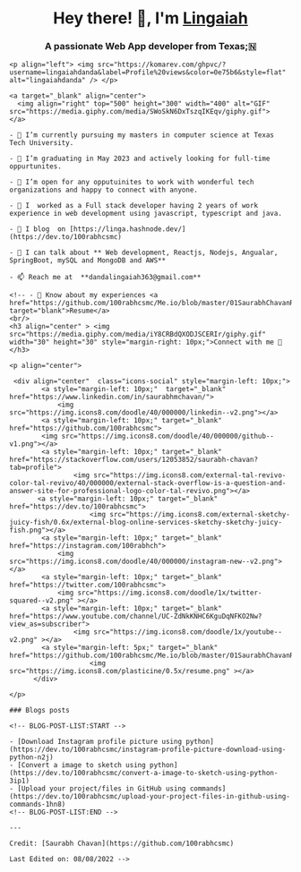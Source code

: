 <h1 align="center">Hey there! 👋, I'm <a href="https://lingaiahdanda.github.io/portifolio/#/" target="blank">
    Lingaiah</a></h1>
    <h3 align="center">A passionate Web App developer from Texas;&#127475</h3>
    
    <p align="left"> <img src="https://komarev.com/ghpvc/?username=lingaiahdanda&label=Profile%20views&color=0e75b6&style=flat" alt="lingaiahdanda" /> </p>
        
    <a target="_blank" align="center">
      <img align="right" top="500" height="300" width="400" alt="GIF" src="https://media.giphy.com/media/SWoSkN6DxTszqIKEqv/giphy.gif">
    </a>
    
    - 🔭 I’m currently pursuing my masters in computer science at Texas Tech University.
    
    - 🌱 I’m graduating in May 2023 and actively looking for full-time oppurtunites.
    
    - 🤝 I’m open for any opputuinites to work with wonderful tech organizations and happy to connect with anyone.
    
    - 🌱 I  worked as a Full stack developer having 2 years of work experience in web development using javascript, typescript and java.
    
    - 📝 I blog  on [https://linga.hashnode.dev/](https://dev.to/100rabhcsmc)
    
    - 💬 I can talk about ** Web development, Reactjs, Nodejs, Angualar, SpringBoot, mySQL and MongoDB and AWS**
    
    - 📫 Reach me at  **dandalingaiah363@gmail.com**
    
    <!-- - 📄 Know about my experiences <a href="https://github.com/100rabhcsmc/Me.io/blob/master/01SaurabhChavanReactNativeResume.pdf" target="blank">Resume</a>
    <br/>
    <h3 align="center" > <img src="https://media.giphy.com/media/iY8CRBdQXODJSCERIr/giphy.gif" width="30" height="30" style="margin-right: 10px;">Connect with me 🤝 </h3>
    
    <p align="center">
    
     <div align="center"  class="icons-social" style="margin-left: 10px;">
            <a style="margin-left: 10px;"  target="_blank" href="https://www.linkedin.com/in/saurabhmchavan/">
                <img src="https://img.icons8.com/doodle/40/000000/linkedin--v2.png"></a>
            <a style="margin-left: 10px;" target="_blank" href="https://github.com/100rabhcsmc">
            <img src="https://img.icons8.com/doodle/40/000000/github--v1.png"></a>
            <a style="margin-left: 10px;" target="_blank" href="https://stackoverflow.com/users/12053852/saurabh-chavan?tab=profile">
                    <img src="https://img.icons8.com/external-tal-revivo-color-tal-revivo/40/000000/external-stack-overflow-is-a-question-and-answer-site-for-professional-logo-color-tal-revivo.png"></a>
           <a style="margin-left: 10px;" target="_blank" href="https://dev.to/100rabhcsmc">
                        <img src="https://img.icons8.com/external-sketchy-juicy-fish/0.6x/external-blog-online-services-sketchy-sketchy-juicy-fish.png"></a>
            <a style="margin-left: 10px;" target="_blank" href="https://instagram.com/100rabhch">
                <img src="https://img.icons8.com/doodle/40/000000/instagram-new--v2.png"></a>
            <a style="margin-left: 10px;" target="_blank" href="https://twitter.com/100rabhcsmc">
                <img src="https://img.icons8.com/doodle/1x/twitter-squared--v2.png" ></a>
            <a style="margin-left: 10px;" target="_blank" href="https://www.youtube.com/channel/UC-ZdNkKNHC6KguDqNFKO2Nw?view_as=subscriber">
                    <img src="https://img.icons8.com/doodle/1x/youtube--v2.png" ></a>
            <a style="margin-left: 5px;" target="_blank" href="https://github.com/100rabhcsmc/Me.io/blob/master/01SaurabhChavanReactNativeResume.pdf">
                        <img src="https://img.icons8.com/plasticine/0.5x/resume.png" ></a>
          </div>
    
    </p>
    
    ### Blogs posts
    
    <!-- BLOG-POST-LIST:START -->
    
    - [Download Instagram profile picture using python](https://dev.to/100rabhcsmc/instagram-profile-picture-download-using-python-n2j)
    - [Convert a image to sketch using python](https://dev.to/100rabhcsmc/convert-a-image-to-sketch-using-python-3ip1)
    - [Upload your project/files in GitHub using commands](https://dev.to/100rabhcsmc/upload-your-project-files-in-github-using-commands-1hn8)
    <!-- BLOG-POST-LIST:END -->
    
    ---
    
    Credit: [Saurabh Chavan](https://github.com/100rabhcsmc)
    
    Last Edited on: 08/08/2022 -->
    
